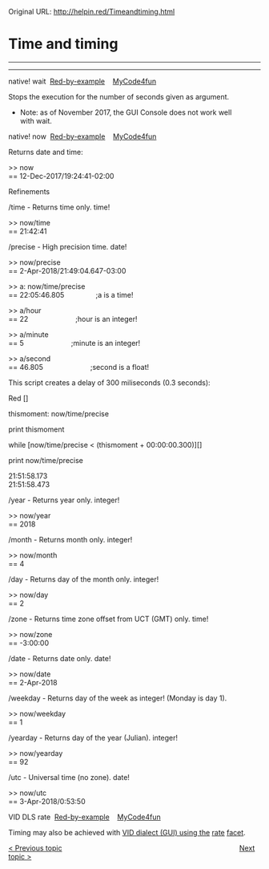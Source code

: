 Original URL: <http://helpin.red/Timeandtiming.html>

# Time and timing

* * *

* * *

native! wait  [Red-by-example](http://www.red-by-example.org/#wait)    [MyCode4fun](http://www.mycode4fun.co.uk/red-beginners-reference-guide#TOC-Here-we-use:-no-wait-a-refinement-of-view.-and-wait-)

Stops the execution for the number of seconds given as argument.

- Note: as of November 2017, the GUI Console does not work well with wait.

native! now  [Red-by-example](http://www.red-by-example.org/#now)    [MyCode4fun](http://www.mycode4fun.co.uk/red-beginners-reference-guide#TOC-Here-we-use:-now-time-append-and-form-)

Returns date and time:

&gt;&gt; now  
\== 12-Dec-2017/19:24:41-02:00

Refinements

/time - Returns time only. time!

&gt;&gt; now/time  
\== 21:42:41

/precise - High precision time. date!

&gt;&gt; now/precise  
\== 2-Apr-2018/21:49:04.647-03:00

&gt;&gt; a: now/time/precise  
\== 22:05:46.805                ;a is a time!

&gt;&gt; a/hour  
\== 22                        ;hour is an integer!

&gt;&gt; a/minute  
\== 5                        ;minute is an integer!

&gt;&gt; a/second  
\== 46.805                        ;second is a float!

This script creates a delay of 300 miliseconds (0.3 seconds):

Red \[]

thismoment: now/time/precise

print thismoment

while \[now/time/precise &lt; (thismoment + 00:00:00.300)]\[]

print now/time/precise

21:51:58.173  
21:51:58.473

/year - Returns year only. integer!

&gt;&gt; now/year  
\== 2018

/month - Returns month only. integer!

&gt;&gt; now/month  
\== 4

/day - Returns day of the month only. integer!

&gt;&gt; now/day  
\== 2

/zone - Returns time zone offset from UCT (GMT) only. time!

&gt;&gt; now/zone  
\== -3:00:00

/date - Returns date only. date!

&gt;&gt; now/date  
\== 2-Apr-2018

/weekday - Returns day of the week as integer! (Monday is day 1).

&gt;&gt; now/weekday  
\== 1

/yearday - Returns day of the year (Julian). integer!

&gt;&gt; now/yearday  
\== 92

/utc - Universal time (no zone). date!

&gt;&gt; now/utc  
\== 3-Apr-2018/0:53:50

VID DLS rate  [Red-by-example](http://www.red-by-example.org/#0rate)    [MyCode4fun](http://www.mycode4fun.co.uk/red-beginners-reference-guide#TOC-Here-we-use:-rate-sets-a-timer-for-a-face.-)

Timing may also be achieved with [VID dialect (GUI) using the](http://helpin.red/Advancedtopics.html) [rate](http://helpin.red/Advancedtopics.html) [facet](http://helpin.red/Advancedtopics.html).

[&lt; Previous topic](http://helpin.red/Printingspecialcharacters.html)                                                                                          [Next topic &gt;](http://helpin.red/Errorhandling.html)
